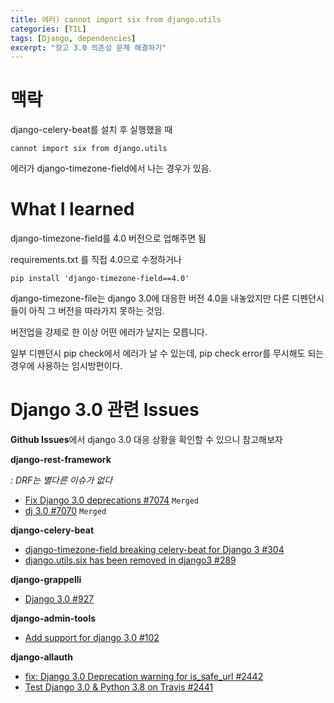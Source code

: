 ```yaml
---
title: 에러) cannot import six from django.utils
categories: [TIL]
tags: [Django, dependencies]
excerpt: "장고 3.0 의존성 문제 해결하기"
---
```

# 맥락

django-celery-beat를 설치 후 실행했을 때

`cannot import six from django.utils`

에러가 django-timezone-field에서 나는 경우가 있음.

# What I learned

django-timezone-field를 4.0 버전으로 업해주면 됨

requirements.txt 를 직접 4.0으로 수정하거나

`pip install 'django-timezone-field==4.0'`

django-timezone-file는 django 3.0에 대응한 버전 4.0을 내놓았지만 다른 디펜던시들이 아직 그 버전을 따라가지 못하는 것임.

버전업을 강제로 한 이상 어떤 에러가 날지는 모릅니다.

일부 디펜던시 pip check에서 에러가 날 수 있는데, pip check error를 무시해도 되는 경우에 사용하는 임시방편이다. 

# Django 3.0 관련 Issues

**Github Issues**에서 django 3.0 대응 상황을 확인할 수 있으니 참고해보자

**django-rest-framework**

*: DRF는 별다른 이슈가 없다*

- [Fix Django 3.0 deprecations #7074](https://github.com/encode/django-rest-framework/pull/7074) `Merged`
- [dj 3.0 #7070](https://github.com/encode/django-rest-framework/pull/7070) `Merged`

**django-celery-beat**

- [django-timezone-field breaking celery-beat for Django 3 #304](https://github.com/celery/django-celery-beat/issues/304)
- [django.utils.six has been removed in django3 #289](https://github.com/celery/django-celery-beat/issues/289)

**django-grappelli**

- [Django 3.0 #927](https://github.com/sehmaschine/django-grappelli/issues/927)

**django-admin-tools**

- [Add support for django 3.0 #102](https://github.com/django-admin-tools/django-admin-tools/pull/102)

**django-allauth**

- [fix: Django 3.0 Deprecation warning for is_safe_url #2442](https://github.com/pennersr/django-allauth/pull/2442)
- [Test Django 3.0 & Python 3.8 on Travis #2441](https://github.com/pennersr/django-allauth/pull/2441)